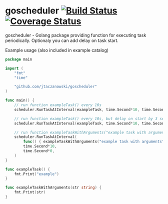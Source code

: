 # goscheduler [![Build Status](https://travis-ci.org/jtaczanowski/goscheduler.png?branch=master)](https://travis-ci.org/jtaczanowski/goscheduler) [![Coverage Status](https://coveralls.io/repos/github/jtaczanowski/goscheduler/badge.svg?branch=master)](https://coveralls.io/github/jtaczanowski/goscheduler?branch=master)
goscheduler - Golang package providing function for executing task periodically. Optionaly you can add delay on task start.

Example usage (also included in example catalog)
```go
package main

import (
	"fmt"
	"time"

	"github.com/jtaczanowski/goscheduler"
)

func main() {
	// run function exampleTask() every 10s
	scheduler.RunTaskAtInterval(exampleTask, time.Second*10, time.Second*0)

	// run function exampleTask() every 10s, but delay on start by 3 second
	scheduler.RunTaskAtInterval(exampleTask, time.Second*10, time.Second*3)

	// run function exampleTaskWithArguments("example task with arguments") every 10s
	scheduler.RunTaskAtInterval(
		func() { exampleTaskWithArguments("example task with arguments") },
		time.Second*10,
		time.Second*0,
	)
}

func exampleTask() {
	fmt.Print("example")
}

func exampleTaskWithArguments(str string) {
	fmt.Print(str)
}
```